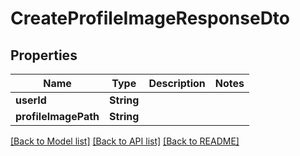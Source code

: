 # CreateProfileImageResponseDto

## Properties
Name | Type | Description | Notes
------------ | ------------- | ------------- | -------------
**userId** | **String** |  | 
**profileImagePath** | **String** |  | 

[[Back to Model list]](../README.md#documentation-for-models) [[Back to API list]](../README.md#documentation-for-api-endpoints) [[Back to README]](../README.md)


